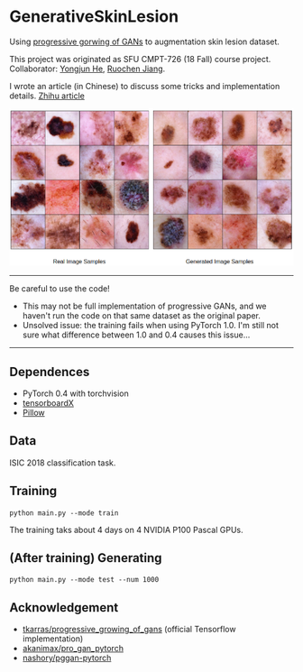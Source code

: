 # GenerativeSkinLesion  

Using [progressive gorwing of GANs](https://arxiv.org/abs/1710.10196) to augmentation skin lesion dataset.  

This project was originated as SFU CMPT-726 (18 Fall) course project. Collaborator: [Yongjun He](https://github.com/Nju141250047), [Ruochen Jiang](https://github.com/VHUCXAONG).   

I wrote an article (in Chinese) to discuss some tricks and implementation details. [Zhihu article](https://zhuanlan.zhihu.com/p/56244285)   

![](https://github.com/SaoYan/GenerativeSkinLesion/blob/master/sample_images.png)   

***

Be careful to use the code!  

* This may not be full implementation of progressive GANs, and we haven't run the code on that same dataset as the original paper.  
* Unsolved issue: the training fails when using PyTorch 1.0. I'm still not sure what difference between 1.0 and 0.4 causes this issue...

***

## Dependences  
* PyTorch 0.4 with torchvision  
* [tensorboardX](https://github.com/lanpa/tensorboardX)  
* [Pillow](https://github.com/python-pillow/Pillow)  

## Data  
ISIC 2018 classification task.  

## Training  

```
python main.py --mode train
```

The training taks about 4 days on 4 NVIDIA P100 Pascal GPUs.  

## (After training) Generating  

```
python main.py --mode test --num 1000
```

## Acknowledgement  

* [tkarras/progressive_growing_of_gans](https://github.com/tkarras/progressive_growing_of_gans) (official Tensorflow implementation)  
* [akanimax/pro_gan_pytorch](https://github.com/akanimax/pro_gan_pytorch)  
* [nashory/pggan-pytorch](https://github.com/nashory/pggan-pytorch)  
